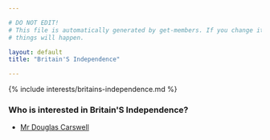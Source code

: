 ```yaml
---

# DO NOT EDIT!
# This file is automatically generated by get-members. If you change it, bad
# things will happen.

layout: default
title: "Britain'S Independence"

---
```


{% include interests/britains-independence.md %}

### Who is interested in Britain'S Independence?


* [Mr Douglas Carswell](../members/mr-douglas-carswell.html)
